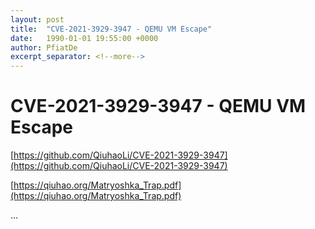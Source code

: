 ```yaml
---
layout: post
title:  "CVE-2021-3929-3947 - QEMU VM Escape"
date:   1990-01-01 19:55:00 +0000
author: PfiatDe
excerpt_separator: <!--more-->
---
```


# CVE-2021-3929-3947 - QEMU VM Escape

[https://github.com/QiuhaoLi/CVE-2021-3929-3947](https://github.com/QiuhaoLi/CVE-2021-3929-3947)

[https://qiuhao.org/Matryoshka_Trap.pdf](https://qiuhao.org/Matryoshka_Trap.pdf)

...
<!--more-->
